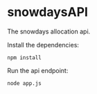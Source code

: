 # snowdaysAPI
The snowdays allocation api.

Install the dependencies:

```
npm install
```

Run the api endpoint:
```
node app.js
```
